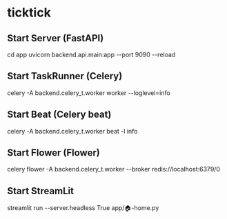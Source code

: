# ticktick

## Start Server (FastAPI)
cd app
uvicorn backend.api.main:app --port 9090 --reload

## Start TaskRunner (Celery)

celery -A backend.celery_t.worker worker --loglevel=info

## Start Beat (Celery beat)

celery -A backend.celery_t.worker  beat -l info

## Start Flower (Flower)

celery flower -A backend.celery_t.worker --broker redis://localhost:6379/0

## Start StreamLit

streamlit run --server.headless True app/🏠-home.py